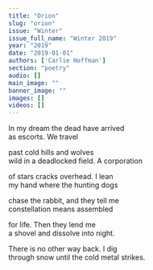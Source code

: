 ```yaml
---
title: "Orion"
slug: "orion"
issue: "Winter"
issue_full_name: "Winter 2019"
year: "2019"
date: "2019-01-01"
authors: ['Carlie Hoffman']
section: "poetry"
audio: []
main_image: ""
banner_image: ""
images: []
videos: []
---
```


In my dream the dead have arrived  
as escorts. We travel  

past cold hills and wolves  
wild in a deadlocked field. A corporation  

of stars cracks overhead. I lean  
my hand where the hunting dogs  

chase the rabbit, and they tell me  
constellation means assembled  

for life. Then they lend me  
a shovel and dissolve into night.  

There is no other way back. I dig  
through snow until the cold metal strikes.  
